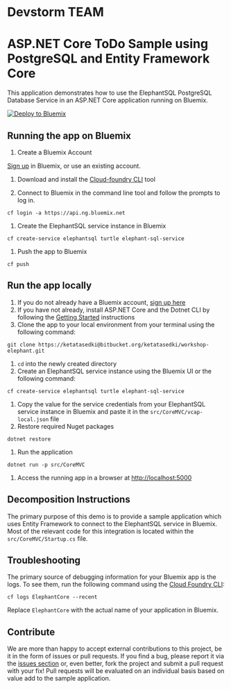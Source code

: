 # Devstorm TEAM
# ASP.NET Core ToDo Sample using PostgreSQL and Entity Framework Core

This application demonstrates how to use the ElephantSQL PostgreSQL Database Service in an ASP.NET Core application running on Bluemix.

[![Deploy to Bluemix](https://bluemix.net/deploy/button.png)](https://bluemix.net/deploy)

## Running the app on Bluemix

1. Create a Bluemix Account

  [Sign up][sign_up] in Bluemix, or use an existing account.

1. Download and install the [Cloud-foundry CLI][cloud_foundry] tool

1. Connect to Bluemix in the command line tool and follow the prompts to log in.

  ```
  cf login -a https://api.ng.bluemix.net
  ```

1. Create the ElephantSQL service instance in Bluemix
  ```
  cf create-service elephantsql turtle elephant-sql-service
  ```

1. Push the app to Bluemix
  ```
  cf push
  ```

## Run the app locally

1. If you do not already have a Bluemix account, [sign up here][sign_up]
1. If you have not already, install ASP.NET Core and the Dotnet CLI by following the [Getting Started][] instructions
1. Clone the app to your local environment from your terminal using the following command:

  ```
  git clone https://ketatasedki@bitbucket.org/ketatasedki/workshop-elephant.git
  ```

1. `cd` into the newly created directory
1. Create an ElephantSQL service instance using the Bluemix UI or the following command:

  ```
  cf create-service elephantsql turtle elephant-sql-service
  ```

1. Copy the value for the service credentials from your ElephantSQL service instance in Bluemix and paste it in the `src/CoreMVC/vcap-local.json` file
1. Restore required Nuget packages

  ```
  dotnet restore
  ```

1. Run the application

  ```
  dotnet run -p src/CoreMVC
  ```

1. Access the running app in a browser at [http://localhost:5000](http://localhost:5000)

## Decomposition Instructions

The primary purpose of this demo is to provide a sample application which uses Entity Framework to connect to the ElephantSQL service in Bluemix.
Most of the relevant code for this integration is located within the `src/CoreMVC/Startup.cs` file.

## Troubleshooting

The primary source of debugging information for your Bluemix app is the logs.  To see them, run the following command using the [Cloud Foundry CLI][cloud_foundry]:

```
cf logs ElephantCore --recent
```

Replace `ElephantCore` with the actual name of your application in Bluemix.

## Contribute

We are more than happy to accept external contributions to this project, be it in the form of issues or pull requests.  If you find a bug, please report it via the [issues section][repo_issues] or, even better, fork the project and submit a pull request with your fix!  Pull requests will be evaluated on an individual basis based on value add to the sample application.

[Getting Started]: https://www.microsoft.com/net/core
[sign_up]: http://bluemix.net/
[cloud_foundry]: https://github.com/cloudfoundry/cli
[repo_issues]: https://github.com/IBM-Bluemix/ElephantCore/issues
